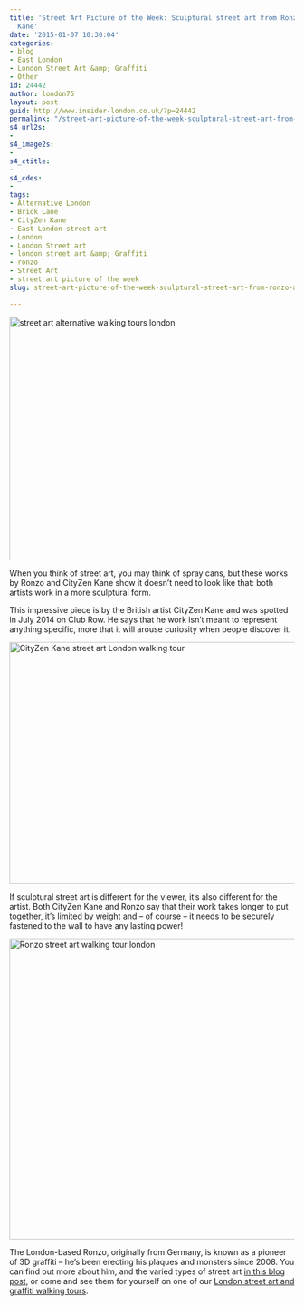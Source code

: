 ```yaml
---
title: 'Street Art Picture of the Week: Sculptural street art from Ronzo and CityZen
  Kane'
date: '2015-01-07 10:30:04'
categories:
- blog
- East London
- London Street Art &amp; Graffiti
- Other
id: 24442
author: london75
layout: post
guid: http://www.insider-london.co.uk/?p=24442
permalink: "/street-art-picture-of-the-week-sculptural-street-art-from-ronzo-and-cityzen-kane/"
s4_url2s:
- 
s4_image2s:
- 
s4_ctitle:
- 
s4_cdes:
- 
tags:
- Alternative London
- Brick Lane
- CityZen Kane
- East London street art
- London
- London Street art
- london street art &amp; Graffiti
- ronzo
- Street Art
- street art picture of the week
slug: street-art-picture-of-the-week-sculptural-street-art-from-ronzo-and-cityzen-kane

---
```

<img class="aligncenter wp-image-24445 size-full" src="http://www.insider-london.co.uk/wp-content/uploads/2015/01/19a_mini.jpg" alt="street art alternative walking tours london" width="569" height="430" />

When you think of street art, you may think of spray cans, but these works by Ronzo and CityZen Kane show it doesn&#8217;t need to look like that: both artists work in a more sculptural form.

This impressive piece is by the British artist CityZen Kane and was spotted in July 2014 on Club Row. He says that he work isn&#8217;t meant to represent anything specific, more that it will arouse curiosity when people discover it.

<img class="aligncenter wp-image-24446 size-full" src="http://www.insider-london.co.uk/wp-content/uploads/2015/01/19b_mini.jpg" alt="CityZen Kane street art London walking tour" width="569" height="427" />

If sculptural street art is different for the viewer, it&#8217;s also different for the artist. Both CityZen Kane and Ronzo say that their work takes longer to put together, it&#8217;s limited by weight and &#8211; of course &#8211; it needs to be securely fastened to the wall to have any lasting power!

<img class="aligncenter wp-image-24447 size-full" src="http://www.insider-london.co.uk/wp-content/uploads/2015/01/10_mini.jpg" alt="Ronzo street art walking tour london" width="569" height="531" />

The London-based Ronzo, originally from Germany, is known as a pioneer of 3D graffiti &#8211; he&#8217;s been erecting his plaques and monsters since 2008. You can find out more about him, and the varied types of street art [in this blog post](http://www.insider-london.co.uk/2014/06/06/the-many-forms-of-street-art/), or come and see them for yourself on one of our <a href="http://www.insider-london.co.uk/london-graffiti-artists-walking-tours/" target="_blank">London street art and graffiti walking tours</a>.